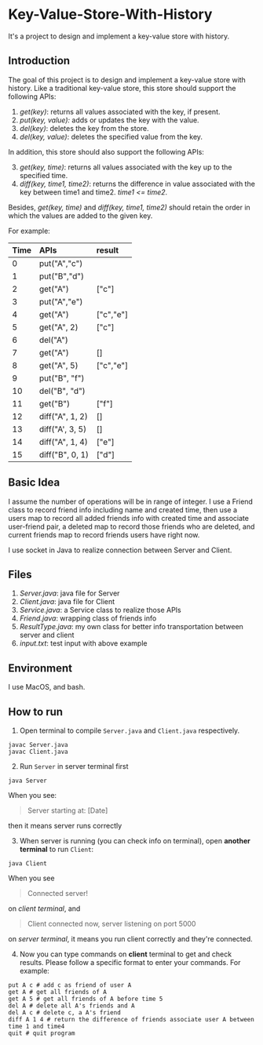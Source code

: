 # Key-Value-Store-With-History

It's a project to design and implement a key-value store with history.

## Introduction

The goal of this project is to design and implement a key-value store with history. Like a traditional key-value store, this store should support the following APIs:

1. *get(key)*: returns all values associated with the key, if present. 
2. *put(key, value):* adds or updates the key with the value.
3. *del(key)*: deletes the key from the store.
4. *del(key, value)*: deletes the specified value from the key.

In addition, this store should also support the following APIs:

3. *get(key, time)*: returns all values associated with the key up to the specified time.
4. *diff(key, time1, time2)*: returns the difference in value associated with the key between time1 and time2. *time1 <= time2*.

Besides, *get(key, time)* and *diff(key, time1, time2)* should retain the order in which the values are added to the given key.

For example:

| Time  | APIs | result |
| :------------- | :------------- | :------------- |
| 0       | put("A","c")       |     
| 1       | put("B","d")       |
| 2       | get("A")       | ["c"] |
| 3       | put("A","e")       |
| 4       | get("A")       | ["c","e"] |
| 5       | get("A", 2)       | ["c"] |
| 6       | del("A")       |
| 7       | get("A")       | [] |
| 8       | get("A", 5)       | ["c","e"] |
| 9       | put("B", "f")       |
| 10       | del("B", "d")       |
| 11      | get("B")       | ["f"] |
| 12      | diff("A", 1, 2)       | [] |
| 13      | diff("A', 3, 5)       | [] |
| 14      | diff("A", 1, 4)       | ["e"] |
| 15      | diff("B", 0, 1)       | ["d"] |

## Basic Idea
I assume the number of operations will be in range of integer. I use a Friend class to record friend info including name and created time, then use a users map to record all added friends info with created time and associate user-friend pair, a deleted map to record those friends who are deleted, and current friends map to record friends users have right now.

I use socket in Java to realize connection between Server and Client. 

## Files

1. *Server.java*: java file for Server
2. *Client.java*: java file for Client
3. *Service.java*: a Service class to realize those APIs
4. *Friend.java*: wrapping class of friends info
5. *ResultType.java*: my own class for better info transportation between server and client
6. *input.txt*: test input with above example

## Environment

I use MacOS, and bash.

## How to run

1. Open terminal to compile `Server.java` and `Client.java` respectively.
```
javac Server.java
javac Client.java
```

2. Run `Server` in server terminal first
```
java Server
```
When you see:

> Server starting at: [Date]

then it means server runs correctly

3. When server is running (you can check info on terminal), open **another terminal** to run `Client`:
```
java Client
```
When you see

> Connected server!

on *client terminal*, and

> Client connected now, server listening on port 5000

on *server terminal*, it means you run client correctly and they're connected.

4. Now you can type commands on **client** terminal to get and check results. Please follow a specific format to enter your commands. For example:
```
put A c # add c as friend of user A
get A # get all friends of A
get A 5 # get all friends of A before time 5
del A # delete all A's friends and A
del A c # delete c, a A's friend
diff A 1 4 # return the difference of friends associate user A between time 1 and time4
quit # quit program
```
